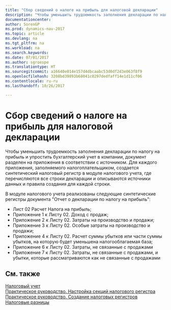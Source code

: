 ```yaml
---
title: "Сбор сведений о налоге на прибыль для налоговой декларации"
description: "Чтобы уменьшить трудоемкость заполнения декларации по налогу на прибыль и упростить бухгалтерский учет в компании, документ разделен на приложения в соответствии с источником."
documentationcenter: 
author: SorenGP
ms.prod: dynamics-nav-2017
ms.topic: article
ms.devlang: na
ms.tgt_pltfrm: na
ms.workload: na
ms.search.keywords: 
ms.date: 07/01/2017
ms.author: sgroespe
ms.translationtype: HT
ms.sourcegitcommit: a16640e014e157d4dbcaabc53d0df2d3e063f8f9
ms.openlocfilehash: 3208bd39893b68041c0297dedfaff14e1d11cf06
ms.contentlocale: ru-ru
ms.lasthandoff: 10/26/2017

---
```

# <a name="collecting-profit-tax-information-for-tax-declaration"></a>Сбор сведений о налоге на прибыль для налоговой декларации
Чтобы уменьшить трудоемкость заполнения декларации по налогу на прибыль и упростить бухгалтерский учет в компании, документ разделен на приложения в соответствии с источником. Для каждого приложения, заполняемого налогоплательщиком, создается синтетический налоговый регистр в модуле налогового учета, где перечисляются все строки декларации и описываются источники данных и правила создания для каждой строки.  

В модуле налогового учета реализованы следующие синтетические регистры документа "Отчет о декларации по налогу на прибыль":  

- Лист 02 Расчет Налога на прибыль;  
- Приложение 1 к Листу 02. Доход с продаж;  
- Приложение 2 к Листу 02. Затраты на производство и продажи;  
- Приложение 3 к Листу 02. Особые затраты на производство и продажи;  
- Приложение 4 к Листу 02. Расчет суммы убытков или части суммы убытков, на которую будет уменьшена налогооблагаемая база;  
- Приложение 6 к Листу 02. Затраты, не связанные с продажами  
- Приложение 7 к Листу 02. Затраты, не связанные с продажами, и убытки, которые рассматриваются как не связанные с продажами  

## <a name="see-also"></a>См. также  
 [Налоговый учет](tax-accounting.md)   
 [Практическое руководство. Настройка секций налогового регистра](how-to-set-up-tax-register-sections.md)   
 [Практическое руководство. Создание налоговых регистров](how-to-create-tax-registers.md)   
 [Налоговые разницы](tax-differences.md)

